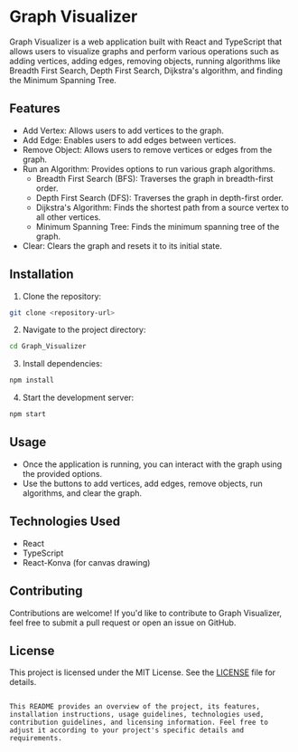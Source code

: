 
# Graph Visualizer

Graph Visualizer is a web application built with React and TypeScript that allows users to visualize graphs and perform various operations such as adding vertices, adding edges, removing objects, running algorithms like Breadth First Search, Depth First Search, Dijkstra's algorithm, and finding the Minimum Spanning Tree.

## Features

- Add Vertex: Allows users to add vertices to the graph.
- Add Edge: Enables users to add edges between vertices.
- Remove Object: Allows users to remove vertices or edges from the graph.
- Run an Algorithm: Provides options to run various graph algorithms.
  - Breadth First Search (BFS): Traverses the graph in breadth-first order.
  - Depth First Search (DFS): Traverses the graph in depth-first order.
  - Dijkstra's Algorithm: Finds the shortest path from a source vertex to all other vertices.
  - Minimum Spanning Tree: Finds the minimum spanning tree of the graph.
- Clear: Clears the graph and resets it to its initial state.

## Installation

1. Clone the repository:

```bash
git clone <repository-url>
```

2. Navigate to the project directory:

```bash
cd Graph_Visualizer
```

3. Install dependencies:

```bash
npm install
```

4. Start the development server:

```bash
npm start
```

## Usage

- Once the application is running, you can interact with the graph using the provided options.
- Use the buttons to add vertices, add edges, remove objects, run algorithms, and clear the graph.

## Technologies Used

- React
- TypeScript
- React-Konva (for canvas drawing)

## Contributing

Contributions are welcome! If you'd like to contribute to Graph Visualizer, feel free to submit a pull request or open an issue on GitHub.

## License

This project is licensed under the MIT License. See the [LICENSE](LICENSE) file for details.
```

This README provides an overview of the project, its features, installation instructions, usage guidelines, technologies used, contribution guidelines, and licensing information. Feel free to adjust it according to your project's specific details and requirements.
